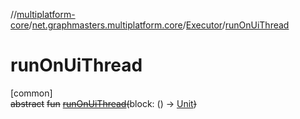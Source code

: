//[multiplatform-core](../../../index.md)/[net.graphmasters.multiplatform.core](../index.md)/[Executor](index.md)/[runOnUiThread](run-on-ui-thread.md)

# runOnUiThread

[common]\
~~abstract~~ ~~fun~~ [~~runOnUiThread~~](run-on-ui-thread.md)~~(~~block: () -&gt; [Unit](https://kotlinlang.org/api/latest/jvm/stdlib/kotlin/-unit/index.html)~~)~~
